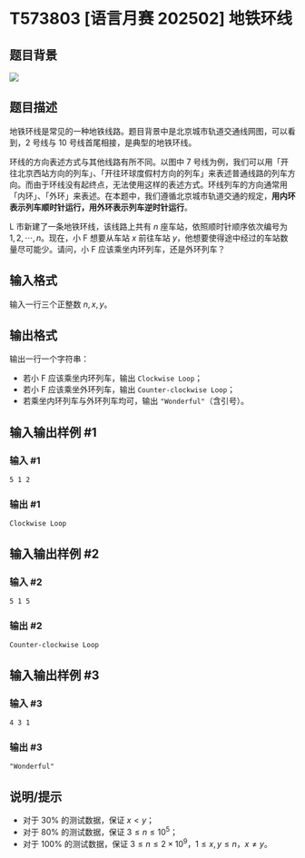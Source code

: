 # T573803 [语言月赛 202502] 地铁环线

## 题目背景

![](https://cdn.luogu.com.cn/upload/image_hosting/rkmbw34z.png)

## 题目描述

地铁环线是常见的一种地铁线路。题目背景中是北京城市轨道交通线网图，可以看到，2 号线与 10 号线首尾相接，是典型的地铁环线。

环线的方向表述方式与其他线路有所不同。以图中 7 号线为例，我们可以用「开往北京西站方向的列车」、「开往环球度假村方向的列车」来表述普通线路的列车方向。而由于环线没有起终点，无法使用这样的表述方式。环线列车的方向通常用「内环」、「外环」来表述。在本题中，我们遵循北京城市轨道交通的规定，**用内环表示列车顺时针运行，用外环表示列车逆时针运行**。

L 市新建了一条地铁环线，该线路上共有 $n$ 座车站，依照顺时针顺序依次编号为 $1,2,\cdots,n$。现在，小 F 想要从车站 $x$ 前往车站 $y$，他想要使得途中经过的车站数量尽可能少。请问，小 F 应该乘坐内环列车，还是外环列车？

## 输入格式

输入一行三个正整数 $n,x,y$。

## 输出格式

输出一行一个字符串：

- 若小 F 应该乘坐内环列车，输出 `Clockwise Loop`；
- 若小 F 应该乘坐外环列车，输出 `Counter-clockwise Loop`；
- 若乘坐内环列车与外环列车均可，输出 `"Wonderful"`（含引号）。

## 输入输出样例 #1

### 输入 #1

```
5 1 2
```

### 输出 #1

```
Clockwise Loop
```

## 输入输出样例 #2

### 输入 #2

```
5 1 5
```

### 输出 #2

```
Counter-clockwise Loop
```

## 输入输出样例 #3

### 输入 #3

```
4 3 1
```

### 输出 #3

```
"Wonderful"
```

## 说明/提示

- 对于 $30\%$ 的测试数据，保证 $x < y$；
- 对于 $80\%$ 的测试数据，保证 $3 \le n \le 10^5$；
- 对于 $100\%$ 的测试数据，保证 $3 \le n \le 2\times 10^9$，$1 \le x,y \le n$，$x\neq y$。